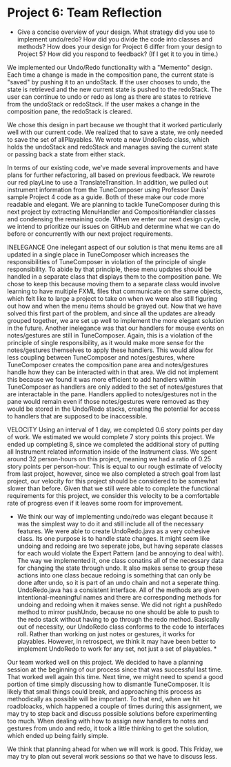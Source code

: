 Project 6: Team Reflection
========================

*   Give a concise overview of your design. What strategy did you use to implement undo/redo? How did you divide the code into classes and methods? How does your design for Project 6 differ from your design to Project 5? How did you respond to feedback? (If I get it to you in time.)

We implemented our Undo/Redo functionality with a "Memento" design. Each time a change is made in the composition pane, the current state is "saved" by pushing it to an undoStack. If the user chooses to undo, the state is retrieved and the new current state is pushed to the redoStack. The user can continue to undo or redo as long as there are states to retrieve from the undoStack or redoStack. If the user makes a change in the composition pane, the redoStack is cleared. 

We chose this design in part because we thought that it worked particularly well with our current code. We realized that to save a state, we only needed to save the set of allPlayables. We wrote a new UndoRedo class, which holds the undoStack and redoStack and manages saving the current state or passing back a state from either stack. 

In terms of our existing code, we've made several improvements and have plans for further refactoring, all based on previous feedback. We rewrote our red playLine to use a TranslateTransition. In addition, we pulled out instrument information from the TuneComposer using Professor Davis' sample Project 4 code as a guide. Both of these make our code more readable and elegant. We are planning to tackle TuneComposer during this next project by extracting MenuHandler and CompositionHandler classes and condensing the remaining code. When we enter our next design cycle, we intend to prioritize our issues on GitHub and determine what we can do before or concurrently with our next project requirements. 

INELEGANCE
One inelegant aspect of our solution is that menu items are all updated in a single place in TuneComposer which increases the responsibilities of TuneComposer in violation of the principle of single responsibility. To abide by that principle, these menu updates should be handled in a separate class that displays them to the composition pane. We chose to keep this because moving them to a separate class would involve learning to have multiple FXML files that communicate on the same objects, which felt like to large a project to take on when we were also still figuring out how and when the menu items should be grayed out. Now that we have solved this first part of the problem, and since all the updates are already grouped together, we are set up well to implement the more elegant solution in the future. Another inelegance was that our handlers for mouse events on notes/gestures are still in TuneComposer. Again, this is a violation of the principle of single responsibility, as it would make more sense for the notes/gestures themselves to apply these handlers. This would allow for less coupling between TuneComposer and notes/gestures, where TuneComposer creates the composition pane area and notes/gestures handle how they can be interacted with in that area. We did not implement this because we found it was more efficient to add handlers within TuneComposer as handlers are only added to the set of notes/gestures that are interactable in the pane. Handlers applied to notes/gestures not in the pane would remain even if those notes/gestures were removed as they would be stored in the Undo/Redo stacks, creating the potential for access to handlers that are supposed to be inaccessible.

VELOCITY
Using an interval of 1 day, we completed 0.6 story points per day of work. We estimated we would complete 7 story points this project. We ended up completing 8, since we completed the additional story of putting all Instrument related information inside of the Instrument class. We spent around 32 person-hours on this project, meaning we had a ratio of 0.25 story points per person-hour. This is equal to our rough estimate of velocity from last project, however, since we also completed a strech goal from last project, our velocity for this project should be considered to be somewhat slower than before. Given that we still were able to complete the functional requirements for this project, we consider this velocity to be a comfortable rate of progress even if it leaves some room for improvement. 

*   We think our way of implementing undo/redo was elegant because it was the
simplest way to do it and still include all of the necessary features. We were
able to create UndoRedo.java as a very cohesive class. Its one purpose is to
handle state changes. It might seem like undoing and redoing are two seperate
jobs, but having separate classes for each would violate the Expert Pattern
(and be annoying to deal with). The way we implemented it, one class conatins
all of the necessary data for changing the state through undo. It also makes
sense to group these actions into one class becaue redoing is something that
can only be done after undo, so it is part of an undo chain and not a seperate
thing. UndoRedo.java has a consistent interface. All of the methods are given
intentional-meaningful names and there are corresponding methods for undoing
and redoing when it makes sense. We did not right a pushRedo method to mirror
pushUndo, because no one should be able to push to the redo stack without
having to go through the redo method. Basically out of necessity, our UndoRedo
class conforms to the code to interfaces roll. Rather than working on just
notes or gestures, it works for playables. However, in retrospect, we think it
may have been better to implement UndoRedo to work for any set, not just a set
of playables. *

Our team worked well on this project. We decided to have a planning session at the beginning of our process since that was successful last time. That worked well again this time. Next time, we might need to spend a good portion of time simply discussing how to dismantle TuneComposer. It is likely that small things could break, and approaching this process as methodically as possible will be important. To that end, when we hit roadbloacks, which happened a couple of times during this assignment, we may try to step back and discuss possible solutions before experimenting too much. When dealing with how to assign new handlers to notes and gestures from undo and redo, it took a little thinking to get the solution, which ended up being fairly simple. 

We think that planning ahead for when we will work is good. This Friday, we may try to plan out several work sessions so that we have to discuss less. 


